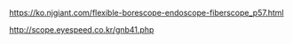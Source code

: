 


https://ko.njgiant.com/flexible-borescope-endoscope-fiberscope_p57.html


http://scope.eyespeed.co.kr/gnb41.php




